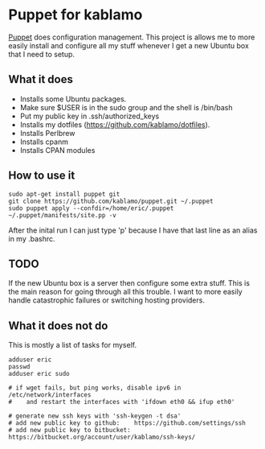 Puppet for kablamo
==================

[Puppet](http://docs.puppetlabs.com) does configuration management.  This
project is allows me to more easily install and configure all my stuff whenever
I get a new Ubuntu box that I need to setup.

What it does
------------

 - Installs some Ubuntu packages.
 - Make sure $USER is in the sudo group and the shell is /bin/bash
 - Put my public key in .ssh/authorized_keys
 - Installs my dotfiles (https://github.com/kablamo/dotfiles).
 - Installs Perlbrew
 - Installs cpanm
 - Installs CPAN modules

How to use it
-------------

    sudo apt-get install puppet git
    git clone https://github.com/kablamo/puppet.git ~/.puppet
    sudo puppet apply --confdir=/home/eric/.puppet ~/.puppet/manifests/site.pp -v

After the inital run I can just type 'p' because I have that last line as an
alias in my .bashrc.

TODO
----

If the new Ubuntu box is a server then configure some extra stuff.  This is the
main reason for going through all this trouble.  I want to more easily handle
catastrophic failures or switching hosting providers.

What it does not do
-------------------

This is mostly a list of tasks for myself.  

    adduser eric
    passwd
    adduser eric sudo

    # if wget fails, but ping works, disable ipv6 in /etc/network/interfaces 
    #    and restart the interfaces with 'ifdown eth0 && ifup eth0'

    # generate new ssh keys with 'ssh-keygen -t dsa'
    # add new public key to github:    https://github.com/settings/ssh
    # add new public key to bitbucket: https://bitbucket.org/account/user/kablamo/ssh-keys/

